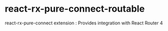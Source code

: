 # react-rx-pure-connect-routable
react-rx-pure-connect extension : Provides integration with React Router 4
